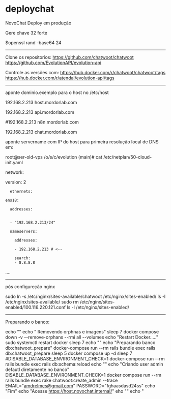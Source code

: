 # deploychat
NovoChat Deploy em produção

Gere chave 32 forte

$openssl rand -base64 24
__________________

Clone os repositorios:
https://github.com/chatwoot/chatwoot
https://github.com/EvolutionAPI/evolution-api

Controle as versões com:
https://hub.docker.com/r/chatwoot/chatwoot/tags
https://hub.docker.com/r/atendai/evolution-api/tags
__________________

aponte dominio.exemplo para o host no /etc/host

192.168.2.213 host.mordorlab.com

192.168.2.213 api.mordorlab.com

#192.168.2.213 n8n.mordorlab.com

192.168.2.213 chat.mordorlab.com

aponte servername com IP do host para primeira resolução local de DNS em:

root@ser-old-vps /o/s/c/evolution (main)# cat /etc/netplan/50-cloud-init.yaml 



network:
  
  version: 2

      ethernets:
   
    ens18:
    
      addresses:
           
      
      - "192.168.2.213/24"
      
      nameservers:
      
        addresses:
        
        - 192.168.2.213 # <--
        
        search:
        - 8.8.8.8
....
        
__________________
pós configureção nginx

sudo ln -s /etc/nginx/sites-available/chatwoot /etc/nginx/sites-enabled/
ls -l /etc/nginx/sites-available/
sudo rm /etc/nginx/sites-enabled/100.116.220.121.conf
ls -l /etc/nginx/sites-enabled/
___________________
Preparando o banco:

echo ""
echo " Removendo orphnas e imagens"
sleep 7
docker compose down -v --remove-orphans --rmi all --volumes
echo "Restart Docker....."
sudo systemctl restart docker
sleep 7
echo ""
echo "Preparando banco db:chatwoot_prepare"
docker-compose run --rm rails bundle exec rails db:chatwoot_prepare
sleep 5
docker compose up -d
sleep 7
#DISABLE_DATABASE_ENVIRONMENT_CHECK=1 docker-compose run --rm rails bundle exec rails db:schema:reload
echo ""
echo "Criando user admin defautl diretamente no banco"
DISABLE_DATABASE_ENVIRONMENT_CHECK=1 docker compose run --rm rails bundle exec rake chatwoot:create_admin --trace EMAIL="amdrelmes@gmail.com" PASSWORD="fghaasdasd24ss"
echo "Fim"
echo "Acesse https://host.novochat.internal/" 
eho ""
echo "
